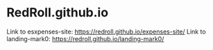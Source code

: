 # RedRoll.github.io
Link to esxpenses-site: https://redroll.github.io/expenses-site/
Link to landing-mark0: https://redroll.github.io/landing-mark0/
